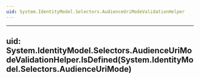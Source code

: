 ```yaml
---
uid: System.IdentityModel.Selectors.AudienceUriModeValidationHelper
---
```


---
uid: System.IdentityModel.Selectors.AudienceUriModeValidationHelper.IsDefined(System.IdentityModel.Selectors.AudienceUriMode)
---
